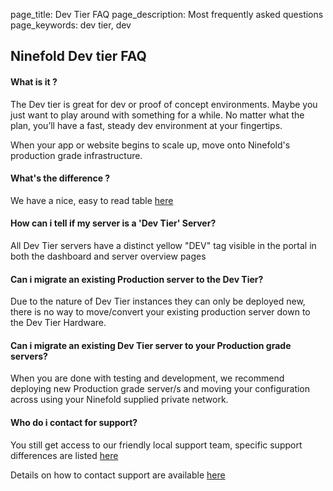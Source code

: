 page_title: Dev Tier FAQ
page_description: Most frequently asked questions
page_keywords: dev tier, dev

## Ninefold Dev tier FAQ


#### What is it ?

The Dev tier is great for dev or proof of concept environments. Maybe you just want to play around with something for a while. No matter what the plan, you’ll have a fast, steady dev environment at your fingertips.

When your app or website begins to scale up, move onto Ninefold's production grade infrastructure.


#### What's the difference ?

We have a nice, easy to read table [here](http://ninefold.com/dev-tier-vs-production/)

#### How can i tell if my server is a 'Dev Tier' Server?
All Dev Tier servers have a distinct yellow "DEV" tag visible in the portal in both the dashboard and server overview pages


#### Can i migrate an existing Production server to the Dev Tier?

Due to the nature of Dev Tier instances they can only be deployed new, there is no way to move/convert your existing production server down to the Dev Tier Hardware. 

#### Can i migrate an existing Dev Tier server to your Production grade servers?

When you are done with testing and development, we recommend deploying new Production grade server/s and moving your configuration across using your Ninefold supplied private network. 

#### Who do i contact for support? 

You still get access to our friendly local support team, specific support differences are listed [here](http://ninefold.com/dev-tier-vs-production/)

Details on how to contact support are available [here](support-policy.md)




